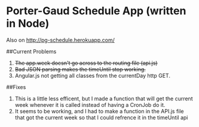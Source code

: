 # Porter-Gaud Schedule App (written in Node)
Also on http://pg-schedule.herokuapp.com/

##Current Problems
1. ~~The app.week doesn't go across to the routing file (api.js)~~
2. ~~Bad JSON parsing makes the timeUntil stop working.~~
3. Angular.js not getting all classes from the currentDay http GET.

##Fixes
1. This is a little less efficent, but I made a function that will get the current week whenever it is called instead of having a CronJob do it.
2. It seems to be working, and I had to make a function in the API.js file that got the current week so that I could refrence it in the timeUntil api